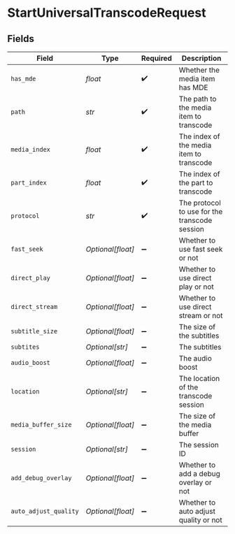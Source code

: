 # StartUniversalTranscodeRequest


## Fields

| Field                                         | Type                                          | Required                                      | Description                                   |
| --------------------------------------------- | --------------------------------------------- | --------------------------------------------- | --------------------------------------------- |
| `has_mde`                                     | *float*                                       | :heavy_check_mark:                            | Whether the media item has MDE                |
| `path`                                        | *str*                                         | :heavy_check_mark:                            | The path to the media item to transcode       |
| `media_index`                                 | *float*                                       | :heavy_check_mark:                            | The index of the media item to transcode      |
| `part_index`                                  | *float*                                       | :heavy_check_mark:                            | The index of the part to transcode            |
| `protocol`                                    | *str*                                         | :heavy_check_mark:                            | The protocol to use for the transcode session |
| `fast_seek`                                   | *Optional[float]*                             | :heavy_minus_sign:                            | Whether to use fast seek or not               |
| `direct_play`                                 | *Optional[float]*                             | :heavy_minus_sign:                            | Whether to use direct play or not             |
| `direct_stream`                               | *Optional[float]*                             | :heavy_minus_sign:                            | Whether to use direct stream or not           |
| `subtitle_size`                               | *Optional[float]*                             | :heavy_minus_sign:                            | The size of the subtitles                     |
| `subtites`                                    | *Optional[str]*                               | :heavy_minus_sign:                            | The subtitles                                 |
| `audio_boost`                                 | *Optional[float]*                             | :heavy_minus_sign:                            | The audio boost                               |
| `location`                                    | *Optional[str]*                               | :heavy_minus_sign:                            | The location of the transcode session         |
| `media_buffer_size`                           | *Optional[float]*                             | :heavy_minus_sign:                            | The size of the media buffer                  |
| `session`                                     | *Optional[str]*                               | :heavy_minus_sign:                            | The session ID                                |
| `add_debug_overlay`                           | *Optional[float]*                             | :heavy_minus_sign:                            | Whether to add a debug overlay or not         |
| `auto_adjust_quality`                         | *Optional[float]*                             | :heavy_minus_sign:                            | Whether to auto adjust quality or not         |